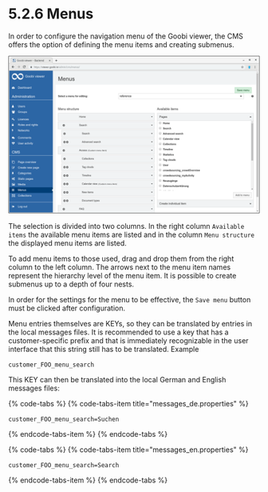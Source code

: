 # 5.2.6 Menus

In order to configure the navigation menu of the Goobi viewer, the CMS offers the option of defining the menu items and creating submenus.

![](../../.gitbook/assets/5.2.6.png)

The selection is divided into two columns. In the right column `Available items` the available menu items are listed and in the column `Menu structure` the displayed menu items are listed.

To add menu items to those used, drag and drop them from the right column to the left column. The arrows next to the menu item names represent the hierarchy level of the menu item. It is possible to create submenus up to a depth of four nests. 

In order for the settings for the menu to be effective, the `Save menu` button must be clicked after configuration.

Menu entries themselves are KEYs, so they can be translated by entries in the local messages files. It is recommended to use a key that has a customer-specific prefix and that is immediately recognizable in the user interface that this string still has to be translated. Example 

```text
customer_FOO_menu_search 
```

This KEY can then be translated into the local German and English messages files:

{% code-tabs %}
{% code-tabs-item title="messages\_de.properties" %}
```text
customer_FOO_menu_search=Suchen
```
{% endcode-tabs-item %}
{% endcode-tabs %}

{% code-tabs %}
{% code-tabs-item title="messages\_en.properties" %}
```text
customer_FOO_menu_search=Search
```
{% endcode-tabs-item %}
{% endcode-tabs %}

